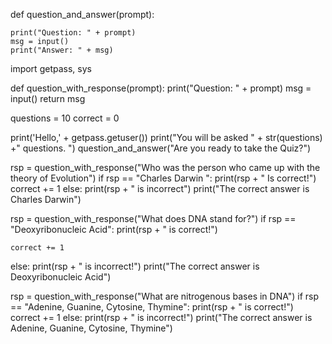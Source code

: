 

def question_and_answer(prompt):

    print("Question: " + prompt)
    msg = input()
    print("Answer: " + msg)


import getpass, sys

def question_with_response(prompt):
    print("Question: " + prompt)
    msg = input()
    return msg

questions = 10
correct = 0

print('Hello,' + getpass.getuser())
print("You will be asked " + str(questions) +" questions. ")
question_and_answer("Are you ready to take the Quiz?")

rsp = question_with_response("Who was the person who came up with the theory of Evolution")
if rsp == "Charles Darwin ":
    print(rsp + " Is correct!")
    correct += 1
else:
    print(rsp + " is incorrect") 
    print("The correct answer is Charles Darwin")

rsp = question_with_response("What does DNA stand for?")
if rsp == "Deoxyribonucleic Acid":
    print(rsp + " is correct!")
    
    correct += 1
else:
    print(rsp + " is incorrect!") 
    print("The correct answer is Deoxyribonucleic Acid")

rsp = question_with_response("What are nitrogenous bases in DNA")
if rsp == "Adenine, Guanine, Cytosine, Thymine":
    print(rsp + " is correct!")
    correct += 1
else:
    print(rsp + " is incorrect!")
    print("The correct answer is Adenine, Guanine, Cytosine, Thymine")
